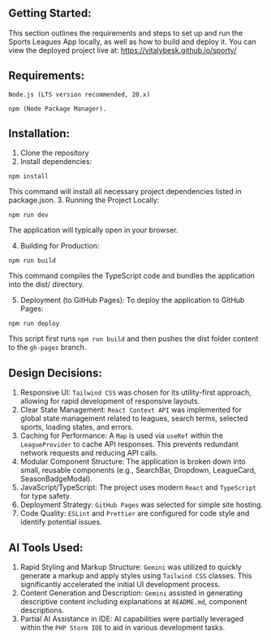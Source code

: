 ##  Getting Started:
This section outlines the requirements and steps to set up and run the Sports Leagues App locally, as well as how to build and deploy it.
You can view the deployed project live at: https://vitalybesk.github.io/sporty/
## Requirements:

`Node.js (LTS version recommended, 20.x)
`

`npm (Node Package Manager).
`
## Installation:

1. Clone the repository
2. Install dependencies:

`npm install`

This command will install all necessary project dependencies listed in package.json. 
3. Running the Project Locally:

`npm run dev
`

The application will typically open in your browser.

4. Building for Production:

`npm run build
`

This command compiles the TypeScript code and bundles the application into the dist/ directory.

5. Deployment (to GitHub Pages):
To deploy the application to GitHub Pages:

`npm run deploy
`

This script first runs `npm run build` and then pushes the dist folder content to the `gh-pages` branch.

## Design Decisions:

1. Responsive UI: `Tailwind CSS` was chosen for its utility-first approach, allowing for rapid development of responsive layouts.
2. Clear State Management: `React Context API` was implemented for global state management related to leagues, search terms, selected sports, loading states, and errors. 
3. Caching for Performance: A `Map` is used via `useRef` within the `LeagueProvider` to cache API responses. This prevents redundant network requests and reducing API calls. 
4. Modular Component Structure: The application is broken down into small, reusable components (e.g., SearchBar, Dropdown, LeagueCard, SeasonBadgeModal). 
5. JavaScript/TypeScript: The project uses modern `React` and `TypeScript` for type safety. 
6. Deployment Strategy: `GitHub Pages` was selected for simple site hosting. 
7. Code Quality: `ESLint` and `Prettier` are configured for code style and identify potential issues.

## AI Tools Used:

1. Rapid Styling and Markup Structure: `Gemini` was utilized to quickly generate a markup and apply styles using `Tailwind CSS` classes. This significantly accelerated the initial UI development process.
2. Content Generation and Description: `Gemini` assisted in generating descriptive content including explanations at `README.md`, component descriptions. 
3. Partial AI Assistance in IDE: AI capabilities were partially leveraged within the `PHP Storm IDE` to aid in various development tasks.